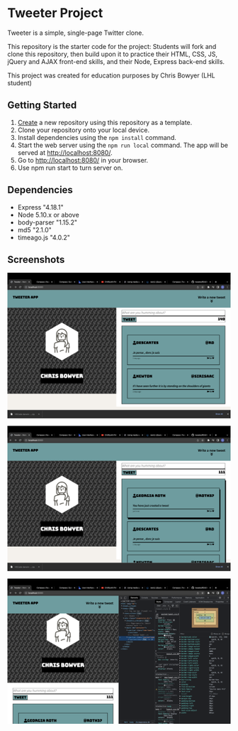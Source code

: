 # Tweeter Project

Tweeter is a simple, single-page Twitter clone.

This repository is the starter code for the project: Students will fork and clone this repository, then build upon it to practice their HTML, CSS, JS, jQuery and AJAX front-end skills, and their Node, Express back-end skills.

This project was created for education purposes by Chris Bowyer (LHL student)

## Getting Started

1. [Create](https://docs.github.com/en/repositories/creating-and-managing-repositories/creating-a-repository-from-a-template) a new repository using this repository as a template.
2. Clone your repository onto your local device.
3. Install dependencies using the `npm install` command.
3. Start the web server using the `npm run local` command. The app will be served at <http://localhost:8080/>.
4. Go to <http://localhost:8080/> in your browser.
5. Use npm run start to turn server on.

## Dependencies

- Express "4.18.1"
- Node 5.10.x or above
- body-parser "1.15.2"
- md5 "2.1.0"
- timeago.js "4.0.2"

## Screenshots

!["first load page"](https://github.com/Devcab2/tweeter/blob/master/docs/first-load-page.png?raw=true)

![" posted tweet page"](https://github.com/Devcab2/tweeter/blob/master/docs/tweet-created.png?raw=true)

![" mobile view page"](https://github.com/Devcab2/tweeter/blob/master/docs/mobile-view.png?raw=true)

